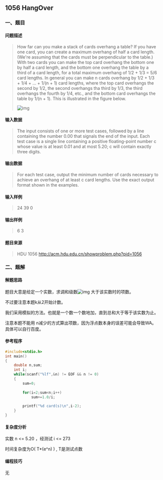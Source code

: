 ## 1056 HangOver

### 一、题目

#### 问题描述

>  How far can you make a stack of cards overhang a table? If you have one card, you can create a maximum overhang of half a card length. (We're assuming that the cards must be perpendicular to the table.) With two cards you can make the top card overhang the bottom one by half a card length, and the bottom one overhang the table by a third of a card length, for a total maximum overhang of 1/2 + 1/3 = 5/6 card lengths. In general you can make n cards overhang by 1/2 + 1/3 + 1/4 + ... + 1/(n + 1) card lengths, where the top card overhangs the second by 1/2, the second overhangs tha third by 1/3, the third overhangs the fourth by 1/4, etc., and the bottom card overhangs the table by 1/(n + 1). This is illustrated in the figure below.
>
> ![img](http://acm.hdu.edu.cn/data/images/1056-1.gif)

#### 输入数据

> The input consists of one or more test cases, followed by a line containing the number 0.00 that signals the end of the input. Each test case is a single line containing a positive floating-point number c whose value is at least 0.01 and at most 5.20; c will contain exactly three digits.

#### 输出数据

> For each test case, output the minimum number of cards necessary to achieve an overhang of at least c card lengths. Use the exact output format shown in the examples. 

#### 输入样例

> 24
> 39
> 0

#### 输出样例

> 6
> 3

#### 题目来源

> HDU 1056 http://acm.hdu.edu.cn/showproblem.php?pid=1056

### 二、题解

#### 解题思路

题目大意是给定一个实数，求调和级数![img](https://gss0.bdstatic.com/94o3dSag_xI4khGkpoWK1HF6hhy/baike/pic/item/42a98226cffc1e175a399f494190f603728de9c0.jpg) 大于该实数时的项数。

不过要注意本题k从2开始计数。

我们采用模拟的方法。也就是一个数一个数地加，直到总和大于等于该实数为止。

注意本题不能用 n减少的方式算出项数，因为浮点数本身的误差可能会导致WA。具体可以自行百度。

#### 参考程序

```c
#include<stdio.h>
int main()
{
	double n,sum;
	int i;
	while(scanf("%lf",&n) != EOF && n != 0)
	{
		sum=0;
		
		for(i=2;sum<n;i++)
			sum+=1.0/i;
			
	    printf("%d card(s)\n",i-2);
	}
}
```

#### 复杂度分析

实数 n <= 5.20 ，经测试 i <= 273

时间复杂度为O( T*(e^n) )  , T是测试点数

#### 编程技巧

无